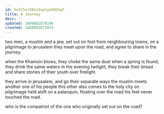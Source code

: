 ```yaml
---
id: bx2l5oi50su5vp1yo582oq7
title: A Journey
desc: ''
updated: 1689881878196
created: 1689881873974
---
```

two men, a muslim and a jew, set out on foot
from neighbouring towns, on a pilgrimage to jerusalem
they meet upon the road, and agree to share in the journey.

when the Khamsin blows, they choke the same dust
when a spring is found, they drink the same waters
in the evening twilight, they break their bread
and share stories of their youth over firelight.

they arrive in jerusalem, and go their separate ways
the muslim meets another one of his people
this other also comes to the holy city on pilgrimage
held aloft on a palanquin, floating over the road
his feet never touched the road.

who is the compatriot of the one who originally set out on the road?
